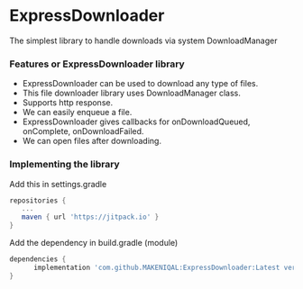 # ExpressDownloader
The simplest library to handle downloads via system DownloadManager
### Features or ExpressDownloader library
* ExpressDownloader can be used to download any type of files.
* This file downloader library uses DownloadManager class.
* Supports http response.
* We can easily enqueue a file.
* ExpressDownloader gives callbacks for onDownloadQueued, onComplete, onDownloadFailed.
* We can open files after downloading.
### Implementing the library
Add this in settings.gradle
```gradle
repositories {
   ...
   maven { url 'https://jitpack.io' }
}
```
Add the dependency in build.gradle (module)
```gradle
dependencies {
	  implementation 'com.github.MAKENIQAL:ExpressDownloader:Latest version'
}
```
